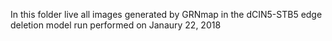 In this folder live all images generated by GRNmap in the dCIN5-STB5 edge deletion model run performed on Janaury 22, 2018
